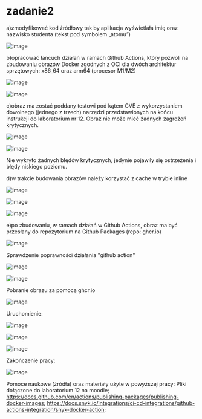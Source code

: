 # zadanie2
a)zmodyfikować kod źródłowy tak by aplikacja wyświetlała imię oraz nazwisko studenta
(tekst pod symbolem „atomu”)

![image](https://github.com/JSakowski15/zadanie2/assets/133519661/0cbcc104-3a34-4938-9946-ea34850d653d)

b)opracować łańcuch działań w ramach Github Actions, który pozwoli na zbudowaniu
obrazów Docker zgodnych z OCI dla dwóch architektur sprzętowych: x86_64 oraz arm64
(procesor M1/M2)

![image](https://github.com/JSakowski15/zadanie2/assets/133519661/4a700f93-67a6-4cc3-a9e7-90d36449e3f8)

![image](https://github.com/JSakowski15/zadanie2/assets/133519661/1c866aaa-b373-470f-9037-7df11085092c)

c)obraz ma zostać poddany testowi pod kątem CVE z wykorzystaniem dowolnego (jednego
z trzech) narzędzi przedstawionych na końcu instrukcji do laboratorium nr 12. Obraz nie
może mieć żadnych zagrożeń krytycznych. 

![image](https://github.com/JSakowski15/zadanie2/assets/133519661/8210eea2-958e-458c-b06c-3593b6e3fe77)

![image](https://github.com/JSakowski15/zadanie2/assets/133519661/a1dd04d9-a82a-4a85-8ba1-40dd9730b523)

Nie wykryto żadnych błędów krytycznych, jedynie pojawiły się ostrzeżenia i błędy niskiego poziomu.

d)w trakcie budowania obrazów należy korzystać z cache w trybie inline

![image](https://github.com/JSakowski15/zadanie2/assets/133519661/09a10bc8-71bb-44b2-ab43-e6b0c92a2503)

![image](https://github.com/JSakowski15/zadanie2/assets/133519661/46c4a949-3bec-46d1-986f-883d7490a2a7)

![image](https://github.com/JSakowski15/zadanie2/assets/133519661/375ec64f-dc98-42a9-8af6-e2e227e14117)

e)po zbudowaniu, w ramach działań w Github Actions, obraz ma być przesłany do
repozytorium na Github Packages (repo: ghcr.io)

![image](https://github.com/JSakowski15/zadanie2/assets/133519661/7e051e2f-1d30-49e1-9391-cf3ee157f560)


Sprawdzenie poprawności działania "github action"

![image](https://github.com/JSakowski15/zadanie2/assets/133519661/cb4ecd43-6066-4cd0-bc20-37e1a3e30670)

![image](https://github.com/JSakowski15/zadanie2/assets/133519661/b9126de2-4221-47a4-b842-0cb78906b24a)


Pobranie obrazu za pomocą ghcr.io

![image](https://github.com/JSakowski15/zadanie2/assets/133519661/6c724020-4b8f-4a5b-a014-04f6ae380b44)

Uruchomienie:

![image](https://github.com/JSakowski15/zadanie2/assets/133519661/ce57fbed-a590-4422-858d-5a713ddbec18)

![image](https://github.com/JSakowski15/zadanie2/assets/133519661/077ca569-e763-421d-bfb9-3f6d9fc94035)

![image](https://github.com/JSakowski15/zadanie2/assets/133519661/2cb4db9d-e395-44ae-b8b3-fcddf99e4b77)


Zakończenie pracy:

![image](https://github.com/JSakowski15/zadanie2/assets/133519661/0d526485-bae4-4654-91e9-8b7e098a6ed9)


Pomoce naukowe (źródła) oraz materiały użyte w powyższej pracy:
Pliki dołączone do laboratorium 12 na moodle;
https://docs.github.com/en/actions/publishing-packages/publishing-docker-images;
https://docs.snyk.io/integrations/ci-cd-integrations/github-actions-integration/snyk-docker-action;


